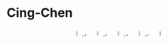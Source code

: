 # Cing-Chen
<div  align="center">
  <a href="https://www.facebook.com/YuXiangHong.TW/" target="_blank">
    <img src="https://user-images.githubusercontent.com/40751071/127133727-16b3d2f1-0be1-4567-bd4d-f0ce32bfea41.png" width="5%" height="5%" />
  </a>．
  <a href="https://hackmd.io/@Cing-Chen" target="_blank">
    <img src="https://user-images.githubusercontent.com/40751071/127178929-96bb346e-2cee-4141-b50b-433a671d909c.png" width="5%" height="5%" />
  </a>．
  <a href="https://www.instagram.com/sunny._.yx/" target="_blank">
    <img src="https://user-images.githubusercontent.com/40751071/127133760-f53f6409-aca8-4d4b-94f2-bdb423896b18.png" width="5%" height="5%" />
  </a>．
  <a href="https://www.linkedin.com/in/yu-xiang-hong/" target="_blank">
    <img src="https://user-images.githubusercontent.com/40751071/127133795-8f30d9d9-31db-4efb-b9f6-ce1167f7ac3b.png" width="5%" height="5%" />
  </a>．
  <a href="https://twitter.com/YuXiangHong_TW" target="_blank">
    <img src="https://user-images.githubusercontent.com/40751071/127133857-84f4a158-e03f-46b0-a319-50a11ce70b06.png" width="5%" height="5%" />
  </a>
</div>

<!-- "Facebook" icon made by Pixel perfect from www.flaticon.com -->
<!-- "document_note_paper_report_icon" by Flatart is licensed under CC BY-ND 3.0 -->
<!-- "Instagram" icon made by Pixel perfect from www.flaticon.com -->
<!-- "Linkedin" icon made by Freepik from www.flaticon.com -->
<!-- "Twitter" icon made by Freepik from www.flaticon.com -->
